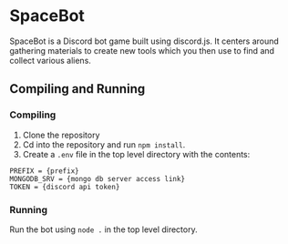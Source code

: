 # SpaceBot

SpaceBot is a Discord bot game built using discord.js. It centers around gathering materials to create new tools which you then use to find and collect various aliens.

## Compiling and Running
### Compiling
1. Clone the repository
2. Cd into the repository and run ```npm install```.
3. Create a ```.env``` file in the top level directory with the contents:
```env
PREFIX = {prefix}
MONGODB_SRV = {mongo db server access link}
TOKEN = {discord api token}
```
### Running
Run the bot using ```node .``` in the top level directory.